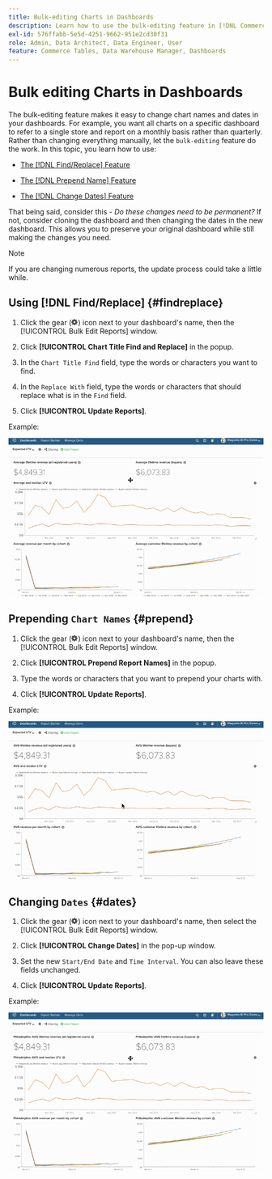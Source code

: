 ```yaml
---
title: Bulk-editing Charts in Dashboards
description: Learn how to use the bulk-editing feature in [!DNL Commerce Intelligence].
exl-id: 576ffabb-5e5d-4251-9662-951e2cd30f31
role: Admin, Data Architect, Data Engineer, User
feature: Commerce Tables, Data Warehouse Manager, Dashboards
---
```

# Bulk editing Charts in Dashboards

The bulk-editing feature makes it easy to change chart names and dates in your dashboards. For example, you want all charts on a specific dashboard to refer to a single store and report on a monthly basis rather than quarterly. Rather than changing everything manually, let the `bulk-editing` feature do the work. In this topic, you learn how to use:

* [The [!DNL Find/Replace] Feature](#findreplace)

* [The [!DNL Prepend Name] Feature](#prepend)

* [The [!DNL Change Dates] Feature](#dates)

That being said, consider this - *Do these changes need to be permanent?* If not, consider cloning the dashboard and then changing the dates in the new dashboard. This allows you to preserve your original dashboard while still making the changes you need.

>[!NOTE]
>
>If you are changing numerous reports, the update process could take a little while.

## Using [!DNL Find/Replace] {#findreplace}

1. Click the gear (![Gear icon](../../assets/gear-icon.png)) icon next to your dashboard's name, then the [!UICONTROL Bulk Edit Reports] window.

1. Click **[!UICONTROL Chart Title Find and Replace]** in the popup.

1. In the `Chart Title Find` field, type the words or characters you want to find.

1. In the `Replace With` field, type the words or characters that should replace what is in the `Find` field.

1. Click **[!UICONTROL Update Reports]**.

Example:

![bulk edit](../../assets/bulk_edit.gif)

## Prepending `Chart Names` {#prepend}

1. Click the gear (![Gear icon](../../assets/gear-icon.png)) icon next to your dashboard's name, then the [!UICONTROL Bulk Edit Reports] window.

1. Click **[!UICONTROL Prepend Report Names]** in the popup.

1. Type the words or characters that you want to prepend your charts with.

1. Click **[!UICONTROL Update Reports]**.

Example:

![prepend](../../assets/prepend.gif)

## Changing `Dates` {#dates}

1. Click the gear (![Gear icon](../../assets/gear-icon.png)) icon next to your dashboard's name, then select the [!UICONTROL Bulk Edit Reports] window.

1. Click **[!UICONTROL Change Dates]** in the pop-up window.

1. Set the new `Start/End Date` and `Time Interval`. You can also leave these fields unchanged.

1. Click **[!UICONTROL Update Reports]**.

Example:

![changing dates](../../assets/dates.gif)

